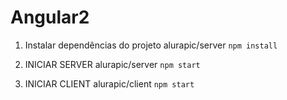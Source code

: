 # Angular2

1. Instalar dependências do projeto
alurapic/server
`npm install`

2. INICIAR SERVER
alurapic/server
`npm start`

3. INICIAR CLIENT
alurapic/client
`npm start`